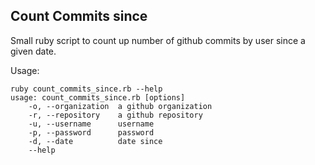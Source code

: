 ## Count Commits since

Small ruby script to count up number of github commits by user since a given date.

Usage:

```
ruby count_commits_since.rb --help
usage: count_commits_since.rb [options]
    -o, --organization  a github organization
    -r, --repository    a github repository
    -u, --username      username
    -p, --password      password
    -d, --date          date since
    --help
```
